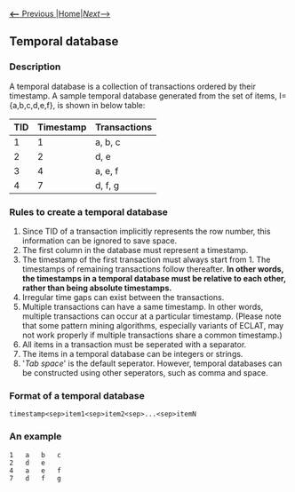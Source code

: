 [__<--__ Previous ](aboutPAMI.html)|[Home](installation.html)|[_Next_-->](organization.html)

## Temporal database

### Description
 A temporal database is a collection of transactions ordered by their timestamp. A sample temporal database generated from the set of items, I={a,b,c,d,e,f}, is shown in below table:
   
   TID | Timestamp | Transactions 
     --- |-----------| ---
     1  | 1         | a, b, c
     2  | 2         | d, e
     3  | 4         | a, e, f
     4  | 7         | d, f, g  

### Rules to create a temporal database

1. Since TID of a transaction implicitly represents the row number, this information can be ignored to save space.
2. The first column in the database must represent a timestamp.
3. The timestamp of the first transaction must always start from 1. The timestamps of remaining transactions follow thereafter. __In other words, the timestamps in a temporal database must be relative to each other, rather than being absolute timestamps.__
4. Irregular time gaps can exist between the transactions.
5. Multiple transactions can have a same timestamp. In other words, multiple transactions can occur at a particular timestamp. (Please note that some pattern mining algorithms, especially variants of ECLAT, may not work properly if multiple transactions share a common timestamp.)
6. All items in a transaction must be seperated with a separator.
7. The items in a temporal database can be integers or strings.
8. '_Tab space_' is the default seperator.   However, temporal databases can be constructed using other seperators, such as comma and space.

### Format of a temporal database

    timestamp<sep>item1<sep>item2<sep>...<sep>itemN

### An example
    1   a   b   c
    2   d   e
    4   a   e   f
    7   d   f   g



